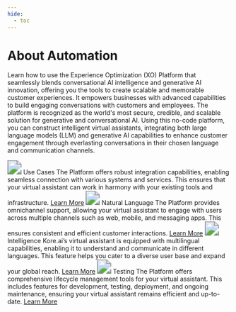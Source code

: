 ```yaml
---
hide:
  - toc
---
```

# About Automation
Learn how to use the Experience Optimization (XO) Platform that seamlessly blends conversational AI intelligence and generative AI innovation, offering you the tools to create scalable and memorable customer experiences. It empowers businesses with advanced capabilities to build engaging conversations with customers and employees. The platform is recognized as the world's most secure, credible, and scalable solution for generative and conversational AI. Using this no-code platform, you can construct intelligent virtual assistants, integrating both large language models (LLM) and generative AI capabilities to enhance customer engagement through everlasting conversations in their chosen language and communication channels.

<kr-grid type="g1">
    <kr-grid-item>
        <img src="../images/xop-sm-uc.svg" style="zoom:200%;"></img>
        <kr-grid-title>Use Cases</kr-grid-title>
        <kr-grid-desc>The Platform offers robust integration capabilities, enabling seamless connection with various systems and services. This ensures that your virtual assistant can work in harmony with your existing tools and infrastructure.</kr-grid-desc>
        <a href="">Learn More</a>
    </kr-grid-item>
    <kr-grid-item>
        <img src="../images/xop-sm-nl.svg" style="zoom:200%;"></img>
        <kr-grid-title>Natural Language</kr-grid-title>
        <kr-grid-desc>The Platform provides omnichannel support, allowing your virtual assistant to engage with users across multiple channels such as web, mobile, and messaging apps. This ensures consistent and efficient customer interactions.</kr-grid-desc>
        <a href="">Learn More</a>
    </kr-grid-item>
    <kr-grid-item>
        <img src="../images/xop-sm-inteligence.svg" style="zoom:200%;"></img>
        <kr-grid-title>Intelligence</kr-grid-title>
        <kr-grid-desc>Kore.ai’s virtual assistant is equipped with multilingual capabilities, enabling it to understand and communicate in different languages. This feature helps you cater to a diverse user base and expand your global reach.</kr-grid-desc>
        <a href="">Learn More</a>
    </kr-grid-item>    
</kr-grid>

<kr-grid type="g1">
<kr-grid-item>
        <img src="../images/xop-sm-test.svg" style="zoom:200%;"></img>
        <kr-grid-title>Testing</kr-grid-title>
        <kr-grid-desc>The Platform offers comprehensive lifecycle management tools for your virtual assistant. This includes features for development, testing, deployment, and ongoing maintenance, ensuring your virtual assistant remains efficient and up-to-date.</kr-grid-desc>
        <a href="">Learn More</a>
    </kr-grid-item>    
</kr-grid>